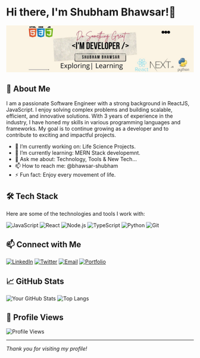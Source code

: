 # Hi there, I'm Shubham Bhawsar!👋

![Profile Banner](https://raw.githubusercontent.com/bhawsar-shubham/bhawsar-shubham/master/profile%20banner.jfif)

## 🚀 About Me

I am a passionate Software Engineer with a strong background in ReactJS, JavaScript. I enjoy solving complex problems and building scalable, efficient, and innovative solutions. With 3 years of experience in the industry, I have honed my skills in various programming languages and frameworks. My goal is to continue growing as a developer and to contribute to exciting and impactful projects.

- 🔭 I’m currently working on: Life Science Projects.
- 🌱 I’m currently learning: MERN Stack developemnt.
- 💬 Ask me about: Technology, Tools & New Tech...
- 📫 How to reach me: @bhawsar-shubham
- ⚡ Fun fact: Enjoy every movement of life.

## 🛠️ Tech Stack

Here are some of the technologies and tools I work with:

![JavaScript](https://img.shields.io/badge/-JavaScript-333?style=flat&logo=javascript)
![React](https://img.shields.io/badge/-React-333?style=flat&logo=react)
![Node.js](https://img.shields.io/badge/-Node.js-333?style=flat&logo=node.js)
![TypeScript](https://img.shields.io/badge/-TypeScript-333?style=flat&logo=typescript)
![Python](https://img.shields.io/badge/-Python-333?style=flat&logo=python)
![Git](https://img.shields.io/badge/-Git-333?style=flat&logo=git)

## 📫 Connect with Me

[![LinkedIn](https://img.shields.io/badge/-LinkedIn-0077B5?style=flat&logo=linkedin)](https://linkedin.com/in/bhawsar-shubham)
[![Twitter](https://img.shields.io/badge/-Twitter-1DA1F2?style=flat&logo=twitter)](https://twitter.com/Shubham5782)
[![Email](https://img.shields.io/badge/-Email-D14836?style=flat&logo=gmail)](mailto:shubhambhawsar1999@.com)
[![Portfolio](https://img.shields.io/badge/-Portfolio-000?style=flat&logo=link)](https://bhawsar-shubham.github.io/sb-portfolio/)

## 📈 GitHub Stats

![Your GitHub Stats](https://github-readme-stats.vercel.app/api?username=bhawsar-shubham&show_icons=true&hide_border=true&theme=radical)
![Top Langs](https://github-readme-stats.vercel.app/api/top-langs/?username=bhawsar-shubham&layout=compact&theme=radical)

## 🎨 Profile Views

![Profile Views](https://komarev.com/ghpvc/?username=bhawsar-shubham&color=brightgreen)

---

_Thank you for visiting my profile!_
